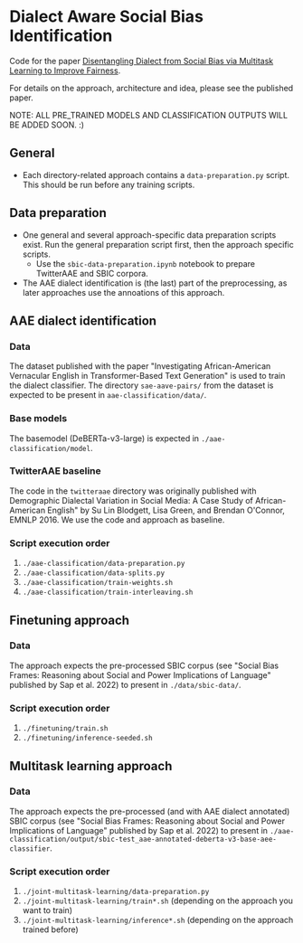 Dialect Aware Social Bias Identification
========================================


Code for the paper [Disentangling Dialect from Social Bias via Multitask Learning to Improve Fairness](https://arxiv.org/abs/2406.09977).

For details on the approach, architecture and idea, please see the published paper.

NOTE: ALL PRE_TRAINED MODELS AND CLASSIFICATION OUTPUTS WILL BE ADDED SOON. :)


## General
- Each directory-related approach contains a `data-preparation.py` script. This should be run before any training scripts.

## Data preparation
- One general and several approach-specific data preparation scripts exist. Run the general preparation script first, then the approach specific scripts.
  - Use the `sbic-data-preparation.ipynb` notebook to prepare TwitterAAE and SBIC corpora.
- The AAE dialect identification is (the last) part of the preprocessing, as later approaches use the annoations of this approach.


## AAE dialect identification
### Data
The dataset published with the paper "Investigating African-American Vernacular English in Transformer-Based Text Generation" is used to train the dialect classifier. The directory `sae-aave-pairs/` from the dataset is expected to be present in `aae-classification/data/`.

### Base models
The basemodel (DeBERTa-v3-large) is expected in `./aae-classification/model`.

### TwitterAAE baseline
The code in the `twitteraae` directory was originally published with Demographic Dialectal Variation in Social Media: A Case Study of African-American English" by Su Lin Blodgett, Lisa Green, and Brendan O'Connor, EMNLP 2016.
We use the code and approach as baseline.

### Script execution order
1. `./aae-classification/data-preparation.py`
2. `./aae-classification/data-splits.py`
3. `./aae-classification/train-weights.sh`
4. `./aae-classification/train-interleaving.sh`


## Finetuning approach
### Data
The approach expects the pre-processed SBIC corpus (see "Social Bias Frames: Reasoning about Social and Power Implications of Language" published by Sap et al. 2022) to present in `./data/sbic-data/`.

### Script execution order
1. `./finetuning/train.sh`
2. `./finetuning/inference-seeded.sh`


## Multitask learning approach
### Data
The approach expects the pre-processed (and with AAE dialect annotated) SBIC corpus (see "Social Bias Frames: Reasoning about Social and Power Implications of Language" published by Sap et al. 2022) to present in `./aae-classification/output/sbic-test_aae-annotated-deberta-v3-base-aee-classifier`.

### Script execution order
1. `./joint-multitask-learning/data-preparation.py`
2. `./joint-multitask-learning/train*.sh` (depending on the approach you want to train)
3. `./joint-multitask-learning/inference*.sh` (depending on the approach trained before)
